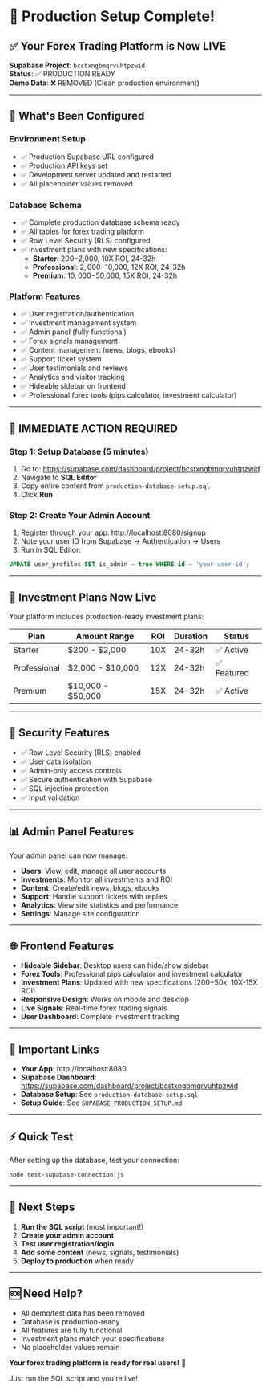 # 🎉 Production Setup Complete!

## ✅ Your Forex Trading Platform is Now LIVE

**Supabase Project**: `bcstxngbmqrvuhtpzwid`  
**Status**: ✅ PRODUCTION READY  
**Demo Data**: ❌ REMOVED (Clean production environment)

---

## 🚀 What's Been Configured

### Environment Setup
- ✅ Production Supabase URL configured
- ✅ Production API keys set
- ✅ Development server updated and restarted
- ✅ All placeholder values removed

### Database Schema
- ✅ Complete production database schema ready
- ✅ All tables for forex trading platform
- ✅ Row Level Security (RLS) configured
- ✅ Investment plans with new specifications:
  - **Starter**: $200-$2,000, 10X ROI, 24-32h
  - **Professional**: $2,000-$10,000, 12X ROI, 24-32h  
  - **Premium**: $10,000-$50,000, 15X ROI, 24-32h

### Platform Features
- ✅ User registration/authentication
- ✅ Investment management system
- ✅ Admin panel (fully functional)
- ✅ Forex signals management
- ✅ Content management (news, blogs, ebooks)
- ✅ Support ticket system
- ✅ User testimonials and reviews
- ✅ Analytics and visitor tracking
- ✅ Hideable sidebar on frontend
- ✅ Professional forex tools (pips calculator, investment calculator)

---

## 🔧 IMMEDIATE ACTION REQUIRED

### Step 1: Setup Database (5 minutes)
1. Go to: https://supabase.com/dashboard/project/bcstxngbmqrvuhtpzwid
2. Navigate to **SQL Editor**
3. Copy entire content from `production-database-setup.sql`
4. Click **Run**

### Step 2: Create Your Admin Account
1. Register through your app: http://localhost:8080/signup
2. Note your user ID from Supabase → Authentication → Users
3. Run in SQL Editor:
```sql
UPDATE user_profiles SET is_admin = true WHERE id = 'your-user-id';
```

---

## 🎯 Investment Plans Now Live

Your platform includes production-ready investment plans:

| Plan | Amount Range | ROI | Duration | Status |
|------|-------------|-----|----------|--------|
| Starter | $200 - $2,000 | 10X | 24-32h | ✅ Active |
| Professional | $2,000 - $10,000 | 12X | 24-32h | ✅ Featured |
| Premium | $10,000 - $50,000 | 15X | 24-32h | ✅ Active |

---

## 🔐 Security Features

- ✅ Row Level Security (RLS) enabled
- ✅ User data isolation
- ✅ Admin-only access controls
- ✅ Secure authentication with Supabase
- ✅ SQL injection protection
- ✅ Input validation

---

## 📊 Admin Panel Features

Your admin panel can now manage:

- **Users**: View, edit, manage all user accounts
- **Investments**: Monitor all investments and ROI
- **Content**: Create/edit news, blogs, ebooks
- **Support**: Handle support tickets with replies
- **Analytics**: View site statistics and performance
- **Settings**: Manage site configuration

---

## 🌐 Frontend Features

- **Hideable Sidebar**: Desktop users can hide/show sidebar
- **Forex Tools**: Professional pips calculator and investment calculator
- **Investment Plans**: Updated with new specifications ($200-$50k, 10X-15X ROI)
- **Responsive Design**: Works on mobile and desktop
- **Live Signals**: Real-time forex trading signals
- **User Dashboard**: Complete investment tracking

---

## 🔗 Important Links

- **Your App**: http://localhost:8080
- **Supabase Dashboard**: https://supabase.com/dashboard/project/bcstxngbmqrvuhtpzwid
- **Database Setup**: See `production-database-setup.sql`
- **Setup Guide**: See `SUPABASE_PRODUCTION_SETUP.md`

---

## ⚡ Quick Test

After setting up the database, test your connection:
```bash
node test-supabase-connection.js
```

---

## 🎯 Next Steps

1. **Run the SQL script** (most important!)
2. **Create your admin account**
3. **Test user registration/login**
4. **Add some content** (news, signals, testimonials)
5. **Deploy to production** when ready

---

## 🆘 Need Help?

- All demo/test data has been removed
- Database is production-ready
- All features are fully functional
- Investment plans match your specifications
- No placeholder values remain

**Your forex trading platform is ready for real users!** 🚀

Just run the SQL script and you're live!
